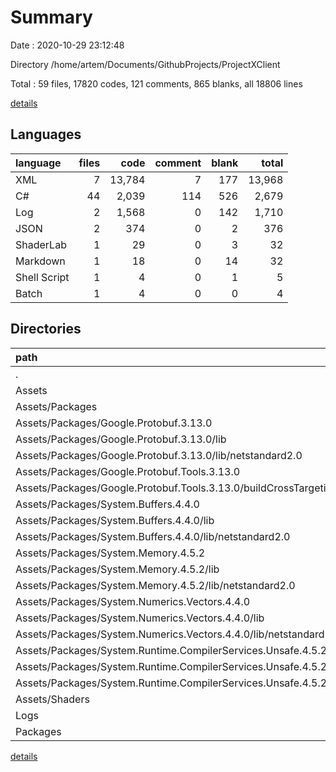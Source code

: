 # Summary

Date : 2020-10-29 23:12:48

Directory /home/artem/Documents/GithubProjects/ProjectXClient

Total : 59 files,  17820 codes, 121 comments, 865 blanks, all 18806 lines

[details](details.md)

## Languages
| language | files | code | comment | blank | total |
| :--- | ---: | ---: | ---: | ---: | ---: |
| XML | 7 | 13,784 | 7 | 177 | 13,968 |
| C# | 44 | 2,039 | 114 | 526 | 2,679 |
| Log | 2 | 1,568 | 0 | 142 | 1,710 |
| JSON | 2 | 374 | 0 | 2 | 376 |
| ShaderLab | 1 | 29 | 0 | 3 | 32 |
| Markdown | 1 | 18 | 0 | 14 | 32 |
| Shell Script | 1 | 4 | 0 | 1 | 5 |
| Batch | 1 | 4 | 0 | 0 | 4 |

## Directories
| path | files | code | comment | blank | total |
| :--- | ---: | ---: | ---: | ---: | ---: |
| . | 59 | 17,820 | 121 | 865 | 18,806 |
| Assets | 51 | 15,127 | 114 | 705 | 15,946 |
| Assets/Packages | 6 | 13,059 | 0 | 176 | 13,235 |
| Assets/Packages/Google.Protobuf.3.13.0 | 1 | 9,859 | 0 | 173 | 10,032 |
| Assets/Packages/Google.Protobuf.3.13.0/lib | 1 | 9,859 | 0 | 173 | 10,032 |
| Assets/Packages/Google.Protobuf.3.13.0/lib/netstandard2.0 | 1 | 9,859 | 0 | 173 | 10,032 |
| Assets/Packages/Google.Protobuf.Tools.3.13.0 | 1 | 11 | 0 | 1 | 12 |
| Assets/Packages/Google.Protobuf.Tools.3.13.0/buildCrossTargeting | 1 | 11 | 0 | 1 | 12 |
| Assets/Packages/System.Buffers.4.4.0 | 1 | 39 | 0 | 0 | 39 |
| Assets/Packages/System.Buffers.4.4.0/lib | 1 | 39 | 0 | 0 | 39 |
| Assets/Packages/System.Buffers.4.4.0/lib/netstandard2.0 | 1 | 39 | 0 | 0 | 39 |
| Assets/Packages/System.Memory.4.5.2 | 1 | 353 | 0 | 2 | 355 |
| Assets/Packages/System.Memory.4.5.2/lib | 1 | 353 | 0 | 2 | 355 |
| Assets/Packages/System.Memory.4.5.2/lib/netstandard2.0 | 1 | 353 | 0 | 2 | 355 |
| Assets/Packages/System.Numerics.Vectors.4.4.0 | 1 | 2,597 | 0 | 0 | 2,597 |
| Assets/Packages/System.Numerics.Vectors.4.4.0/lib | 1 | 2,597 | 0 | 0 | 2,597 |
| Assets/Packages/System.Numerics.Vectors.4.4.0/lib/netstandard2.0 | 1 | 2,597 | 0 | 0 | 2,597 |
| Assets/Packages/System.Runtime.CompilerServices.Unsafe.4.5.2 | 1 | 200 | 0 | 0 | 200 |
| Assets/Packages/System.Runtime.CompilerServices.Unsafe.4.5.2/lib | 1 | 200 | 0 | 0 | 200 |
| Assets/Packages/System.Runtime.CompilerServices.Unsafe.4.5.2/lib/netstandard2.0 | 1 | 200 | 0 | 0 | 200 |
| Assets/Shaders | 1 | 29 | 0 | 3 | 32 |
| Logs | 2 | 1,568 | 0 | 142 | 1,710 |
| Packages | 2 | 374 | 0 | 2 | 376 |

[details](details.md)